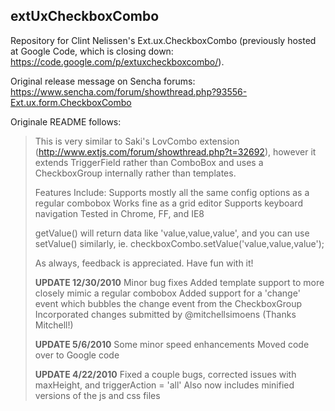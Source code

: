 ## extUxCheckboxCombo
Repository for Clint Nelissen's Ext.ux.CheckboxCombo (previously hosted at Google Code, which is closing down: https://code.google.com/p/extuxcheckboxcombo/).

Original release message on Sencha forums: https://www.sencha.com/forum/showthread.php?93556-Ext.ux.form.CheckboxCombo

Originale README follows:

> This is very similar to Saki's LovCombo extension (http://www.extjs.com/forum/showthread.php?t=32692), however it extends TriggerField rather than ComboBox and uses a CheckboxGroup internally rather than templates.
> 
> Features Include: Supports mostly all the same config options as a regular combobox Works fine as a grid editor Supports keyboard navigation Tested in Chrome, FF, and IE8
> 
> getValue() will return data like 'value,value,value', and you can use setValue() similarly, ie. checkboxCombo.setValue('value,value,value');
> 
> As always, feedback is appreciated. Have fun with it!
> 
> **UPDATE 12/30/2010** Minor bug fixes Added template support to more closely mimic a regular combobox Added support for a 'change' event which bubbles the change event from the CheckboxGroup Incorporated changes submitted by @mitchellsimoens (Thanks Mitchell!)
> 
> **UPDATE 5/6/2010** Some minor speed enhancements Moved code over to Google code
> 
> **UPDATE 4/22/2010** Fixed a couple bugs, corrected issues with maxHeight, and triggerAction = 'all' Also now includes minified versions of the js and css files 
